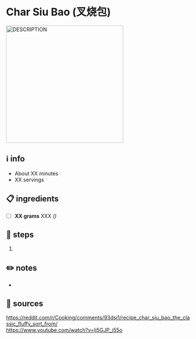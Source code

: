 # Char Siu Bao (叉烧包)  
<img src="URL" alt="DESCRIPTION" width="320"/>  

## ℹ️ info  
* About XX minutes  
* XX servings  

## 📋 ingredients  
- [ ] **XX	grams**	XXX *()*

## 🔪 steps  
1. 

## ✏️ notes  
* 

## 🔗 sources  
https://reddit.com/r/Cooking/comments/93dsj1/recipe_char_siu_bao_the_classic_fluffy_sort_from/  
https://www.youtube.com/watch?v=lj5GJP_i55o  
